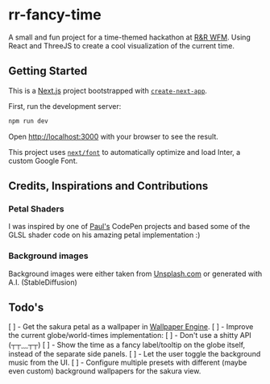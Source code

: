 # rr-fancy-time

A small and fun project for a time-themed hackathon at [R&R WFM](https://github.com/rr-wfm). Using React and ThreeJS to create a cool visualization of the current time.

## Getting Started
This is a [Next.js](https://nextjs.org/) project bootstrapped with [`create-next-app`](https://github.com/vercel/next.js/tree/canary/packages/create-next-app).

First, run the development server:

```bash
npm run dev
```

Open [http://localhost:3000](http://localhost:3000) with your browser to see the result.

This project uses [`next/font`](https://nextjs.org/docs/basic-features/font-optimization) to automatically optimize and load Inter, a custom Google Font.

## Credits, Inspirations and Contributions

### Petal Shaders
I was inspired by one of [Paul's](https://codepen.io/prisoner849) CodePen projects and based some of the GLSL shader code on his amazing petal implementation :)

### Background images

Background images were either taken from [Unsplash.com](https://unsplash.com/) or generated with A.I. (StableDiffusion)

## Todo's

[ ] - Get the sakura petal as a wallpaper in [Wallpaper Engine](https://www.wallpaperengine.io/).
[ ] - Improve the current globe/world-times implementation:
  [ ] - Don't use a shitty API (┬┬﹏┬┬)
  [ ] - Show the time as a fancy label/tooltip on the globe itself, instead of the separate side panels.
[ ] - Let the user toggle the background music from the UI.
[ ] - Configure multiple presets with different (maybe even custom) background wallpapers for the sakura view.
